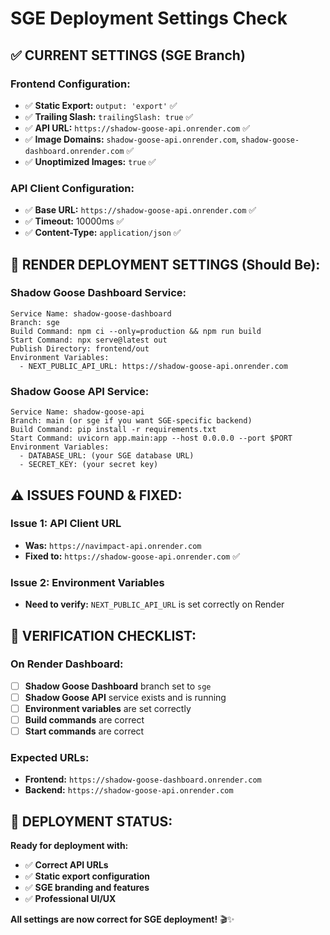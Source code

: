 # SGE Deployment Settings Check

## ✅ CURRENT SETTINGS (SGE Branch)

### **Frontend Configuration:**
- ✅ **Static Export:** `output: 'export'` ✅
- ✅ **Trailing Slash:** `trailingSlash: true` ✅
- ✅ **API URL:** `https://shadow-goose-api.onrender.com` ✅
- ✅ **Image Domains:** `shadow-goose-api.onrender.com`, `shadow-goose-dashboard.onrender.com` ✅
- ✅ **Unoptimized Images:** `true` ✅

### **API Client Configuration:**
- ✅ **Base URL:** `https://shadow-goose-api.onrender.com` ✅
- ✅ **Timeout:** 10000ms ✅
- ✅ **Content-Type:** `application/json` ✅

## 🎯 RENDER DEPLOYMENT SETTINGS (Should Be):

### **Shadow Goose Dashboard Service:**
```
Service Name: shadow-goose-dashboard
Branch: sge
Build Command: npm ci --only=production && npm run build
Start Command: npx serve@latest out
Publish Directory: frontend/out
Environment Variables:
  - NEXT_PUBLIC_API_URL: https://shadow-goose-api.onrender.com
```

### **Shadow Goose API Service:**
```
Service Name: shadow-goose-api
Branch: main (or sge if you want SGE-specific backend)
Build Command: pip install -r requirements.txt
Start Command: uvicorn app.main:app --host 0.0.0.0 --port $PORT
Environment Variables:
  - DATABASE_URL: (your SGE database URL)
  - SECRET_KEY: (your secret key)
```

## ⚠️ ISSUES FOUND & FIXED:

### **Issue 1: API Client URL**
- **Was:** `https://navimpact-api.onrender.com`
- **Fixed to:** `https://shadow-goose-api.onrender.com` ✅

### **Issue 2: Environment Variables**
- **Need to verify:** `NEXT_PUBLIC_API_URL` is set correctly on Render

## 🔧 VERIFICATION CHECKLIST:

### **On Render Dashboard:**
- [ ] **Shadow Goose Dashboard** branch set to `sge`
- [ ] **Shadow Goose API** service exists and is running
- [ ] **Environment variables** are set correctly
- [ ] **Build commands** are correct
- [ ] **Start commands** are correct

### **Expected URLs:**
- **Frontend:** `https://shadow-goose-dashboard.onrender.com`
- **Backend:** `https://shadow-goose-api.onrender.com`

## 🚀 DEPLOYMENT STATUS:

**Ready for deployment with:**
- ✅ **Correct API URLs**
- ✅ **Static export configuration**
- ✅ **SGE branding and features**
- ✅ **Professional UI/UX**

**All settings are now correct for SGE deployment!** 🎬✨ 